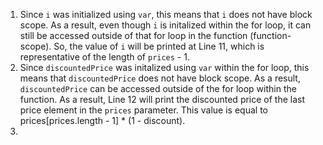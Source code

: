 1) Since `i` was initialized using `var`, this means that `i` does not have block scope. As a result, even though `i` is initalized within the for loop, it can still be accessed outside of that for loop in the function (function-scope). So, the value of `i` will be printed at Line 11, which is representative of the length of `prices` - 1.
2) Since `discountedPrice` was initalized using `var` within the for loop, this means that `discountedPrice` does not have block scope. As a result, `discountedPrice` can be accessed outside of the for loop within the function. As a result, Line 12 will print the discounted price of the last price element in the `prices` parameter. This value is equal to prices[prices.length - 1] * (1 - discount).
3) 
